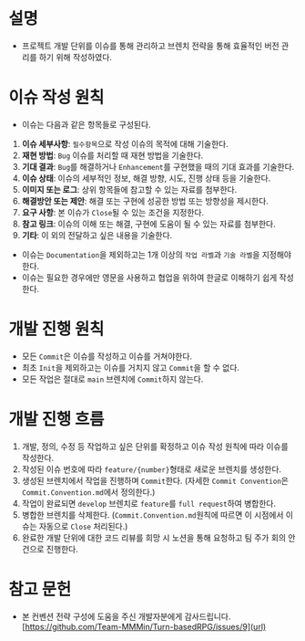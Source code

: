 # 설명
- 프로젝트 개발 단위를 이슈를 통해 관리하고 브렌치 전략을 통해 효율적인 버전 관리를 하기 위해 작성하였다. 

# 이슈 작성 원칙 
- 이슈는 다음과 같은 항목들로 구성된다. 
 1. **이슈 세부사항**: `필수항목`으로 작성 이슈의 목적에 대해 기술한다. 
 2. **재현 방법**: `Bug` 이슈를 처리할 때 재현 방법을 기술한다. 
 3. **기대 결과**: `Bug`를 해결하거나 `Enhancement`를 구현했을 때의 기대 효과를 기술한다. 
 4. **이슈 상태**: 이슈의 세부적인 정보, 해결 방향, 시도, 진행 상태 등을 기술한다.
 5. **이미지 또는 로그**: 상위 항목들에 참고할 수 있는 자료를 첨부한다. 
 6. **해결방안 또는 제안**: 해결 또는 구현에 성공한 방법 또는 방향성을 제시한다. 
 7. **요구 사항**: 본 이슈가 `Close`될 수 있는 조건을 지정한다. 
 8. **참고 링크**: 이슈의 이해 또는 해결, 구현에 도움이 될 수 있는 자료를 첨부한다. 
 9. **기타**: 이 외의 전달하고 싶은 내용을 기술한다.

- 이슈는 `Documentation`을 제외하고는 1개 이상의 `작업 라벨`과 `기술 라벨`을 지정해야한다. 
- 이슈는 필요한 경우에만 영문을 사용하고 협업을 위하여 한글로 이해하기 쉽게 작성한다. 

# 개발 진행 원칙 
- 모든 `Commit`은 이슈를 작성하고 이슈를 거쳐야한다. 
- 최초 `Init`을 제외하고는 이슈를 거치지 않고 `Commit`을 할 수 없다. 
- 모든 작업은 절대로 `main` 브렌치에 `Commit`하지 않는다.

# 개발 진행 흐름
1. 개발, 정의, 수정 등 작업하고 싶은 단위를 확정하고 이슈 작성 원칙에 따라 이슈를 작성한다. 
2. 작성된 이슈 번호에 따라 `feature/{number}`형태로 새로운 브렌치를 생성한다. 
3. 생성된 브렌치에서 작업을 진행하며 `Commit`한다. (자세한 `Commit Convention`은 `Commit.Convention.md`에서 정의한다.)
4. 작업이 완료되면 `develop` 브렌치로 `feature`를 `full request`하여 병합한다.
5. 병합한 브렌치를 삭제한다. (`Commit.Convention.md`원칙에 따르면 이 시점에서 이슈는 자동으로 `Close` 처리된다.)
6. 완료한 개발 단위에 대한 코드 리뷰를 희망 시 노션을 통해 요청하고 팀 주가 회의 안건으로 진행한다.  

# 참고 문헌 
- 본 컨벤션 전략 구성에 도움을 주신 개발자분에게 감사드립니다.  
[https://github.com/Team-MMMin/Turn-basedRPG/issues/9](url)